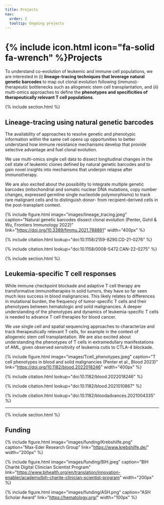 ```yaml
---
title: Projects
nav:
  order: 2
  tooltip: Ongoing projects
---
```


# {% include icon.html icon="fa-solid fa-wrench" %}Projects

To understand co-evolution of leukemic and immune cell populations, we are interested in (i) **lineage-tracing techniques 
that leverage natural genetic barcodes** to map out clonal evolution following (immuno)-therapeutic bottlenecks such as 
allogeneic stem cell transplantation, and (ii) multi-omics approaches to define the **phenotypes and specificities of 
therapeutically relevant T cell populations**. 

{% include section.html %}

## Lineage-tracing using natural genetic barcodes

The availability of approaches to resolve genetic and phenotypic information within the same cell opens up 
opportunities to better understand how immune resistance mechanisms develop that provide selective advantage 
and fuel clonal evolution. 

We use multi-omics single cell data to dissect longitudinal changes in the cell state of leukemic clones defined by natural genetic barcodes
and to gain novel insights into mechanisms that underpin relapse after immunotherapy. 

We are also excited about the possibility to integrate multiple genetic barcodes (mitochondrial and somatic nuclear DNA mutations,
copy number changes, expressed germline single nucleotide polymorphisms) to track rare malignant cells and to distinguish
donor- from recipient-derived cells in the post-transplant context. 

{%
  include figure.html
  image="images/lineage_tracing.jpeg"
  caption="Natural genetic barcodes dissect clonal evolution (Penter, Gohil & Wu, Frontiers Immunology 2022)"
  link="https://doi.org/10.3389/fimmu.2021.788891"
  width="400px"
%}

{%
  include citation.html
  lookup="doi:10.1158/2159-8290.CD-21-0276"
%}

{%
  include citation.html
  lookup="doi:10.1158/0008-5472.CAN-22-0275"
%}

{% include section.html %}

## Leukemia-specific T cell responses 

While immune checkpoint blockade and adaptive T cell therapy are transformative immunotherapies in solid tumors, 
they have so far seen much less success in blood malignancies. This likely relates to differences in 
mutational burden, the frequency of tumor-specific T cells and their phenotypes between hematologic and 
solid malignancies. A deeper understanding of the phenotypes and dynamics of leukemia-specific T cells is needed
to advance T cell therapies for blood cancer. 

We use single cell and spatial sequencing approaches to characterize and track therapeutically relevant T cells, for example
in the context of allogeneic stem cell transplantation. We are also excited about understanding the phenotypes
of T cells in extramedullary manifestations of AML, given observed sensitivity of leukemia cutis to CTLA-4 blockade. 

{%
  include figure.html
  image="images/Tcell_phenotypes.jpeg"
  caption="T cell phenotypes in blood and solid malignancies (Penter et al., Blood 2023)"
  link="https://doi.org/10.1182/blood.2022018246"
  width="400px"
%}

{%
  include citation.html
  lookup="doi:10.1182/blood.2022018246"
%}

{%
  include citation.html
  lookup="doi:10.1182/blood.2021010867"
%}

{%
  include citation.html
  lookup="doi:10.1182/bloodadvances.2021004335"
%}

***

{% include section.html %}

## Funding

{%
  include figure.html
  image="images/funding/Krebshilfe.png"
  caption="Max-Eder Research Group"
  link="https://www.krebshilfe.de/"
  width="200px"
%}

{%
  include figure.html
  image="images/funding/BIH.jpeg"
  caption="BIH Charité Digital Clinician Scientist Program"
  link="https://www.bihealth.org/en/translation/innovation-enabler/academy/bih-charite-clinician-scientist-program"
  width="200px"
%}

{%
  include figure.html
  image="images/funding/ASH.png"
  caption="ASH Scholar Award"
  link="https://hematology.org/"
  width="100px"
%}
